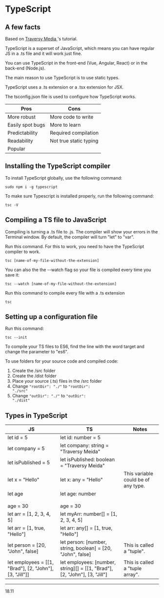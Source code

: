 # TypeScript

## A few facts

Based on [
Traversy Media
](https://www.youtube.com/watch?v=BCg4U1FzODs)'s tutorial.

TypeScript is a superset of JavaScript, which means you can have regular JS in a .ts file and it will work just fine.

You can use TypeScript in the front-end (Vue, Angular, React) or in the back-end (Node.js).

The main reason to use TypeScript is to use static types.

TypeScript uses a .ts extension or a .tsx extension for JSX.

The tsconfig.json file is used to configure how TypeScript works.

| Pros | Cons |
|--------------|-----------|
| More robust | More code to write |
| Easily spot bugs | More to learn |
| Predictability | Required compilation |
| Readability | Not true static typing |
| Popular | |

## Installing the TypeScript compiler

To install TypeScript globally, use the following command:

    sudo npm i -g typescript

To make sure Typescript is installed properly, run the following command:

    tsc -V

## Compiling a TS file to JavaScript

Compiling is turning a .ts file to .js. The compiler will show your errors in the Terminal window. By default, the compiler will turn "let" to "var".

Run this command. For this to work, you need to have the TypeScript compiler to work.

    tsc [name-of-my-file-without-the-extension]

You can also the the --watch flag so your file is compiled every time you save it:

    tsc --watch [name-of-my-file-without-the-extension]

Run this command to compile every file with a .ts extension

    tsc

## Setting up a configuration file

Run this command:

    tsc --init

To compile your TS files to ES6, find the line with the word target and change the parameter to "es6".

To use folders for your source code and compiled code:

1. Create the /src folder
1. Create the /dist folder
1. Place your source (.ts) files in the /src folder
1. Change <code>"rootDir": "./"</code> to <code>"rootDir": "./src"</code>
1. Change <code>"outDir": "./"</code> to <code>"outDir": "./dist"</code>

## Types in TypeScript

| JS | TS | Notes |
|-----|-----|-----|
| let id = 5 | let id: number = 5 |
| let company = 5 | let company: string = "Traversy Meida" |
| let isPublished = 5 | let isPublished: boolean = "Traversy Meida" |
| let x = "Hello" | let x: any = "Hello" | This variable could be of any type. |
| let age<br><br>age = 30 | let age: number<br><br>age = 30 |
| let arr = [1, 2, 3, 4, 5] | let myArr: number[] = [1, 2, 3, 4, 5] |
| let arr = [1, true, "Hello"] | let arr: any[] = [1, true, "Hello"] |
| let person = [20, "John", false] | let person: [number, string, boolean] = [20, "John", false] | This is called a "tuple".
| let employees = [[1, "Brad"], [2, "John"], [3, "Jill"]] | let employees: [number, string][] = [[1, "Brad"], [2, "John"], [3, "Jill"] | This is called a "tuple array". |

___

18.11